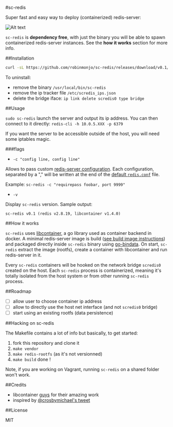 #sc-redis

Super fast and easy way to deploy (containerized) redis-server:

![Alt text](https://dl.dropboxusercontent.com/u/6543817/sc-redis-readme/sc-redis.png)

`sc-redis` is **dependency free**, with just the binary you will be able to spawn containerized redis-server instances.
See the **how it works** section for more info.

##Installation

````bash
curl -sL https://github.com/robinmonjo/sc-redis/releases/download/v0.1/sc-redis-v0.1_x86_64.tgz | tar -C /usr/local/bin -zxf -
````

To uninstall:
* remove the binary `/usr/local/bin/sc-redis`
* remove the ip tracker file `/etc/scredis_ips.json`
* delete the bridge iface: `ip link delete scredis0 type bridge`


##Usage

`sudo sc-redis` launch the server and output its ip address. You can then connect to it directly:
`redis-cli -h 10.0.5.XXX -p 6379`

If you want the server to be accessible outside of the host, you will need some iptables magic.

###flags

- `-c "config line, config line"`

Allows to pass custom [redis-server configuration](http://redis.io/topics/config). Each configuration, separated by a ","
will be written at the end of the [default `redis.conf`](https://raw.githubusercontent.com/antirez/redis/2.8/redis.conf) file.

Example: `sc-redis -c "requirepass foobar, port 9999"`

- `-v`

Display `sc-redis` version. Sample output:

`sc-redis v0.1 (redis v2.8.19, libcontainer v1.4.0)`

##How it works

`sc-redis` uses [libcontainer](https://github.com/docker/libcontainer), a go library used as container backend in docker.
A minimal redis-server image is build ([see build image instructions](https://github.com/robinmonjo/sc-redis/blob/master/BUILD_IMAGE.md))
and packaged directly inside `sc-redis` binary using [go-bindata](https://github.com/jteeuwen/go-bindata).
On start, `sc-redis` extract the image (rootfs), create a container with libcontainer and run
redis-server in it.

Every `sc-redis` containers will be hooked on the network bridge `scredis0` created on
the host. Each `sc-redis` process is containerized, meaning it's totally isolated from the host
system or from other running `sc-redis` process.

##Roadmap

- [ ] allow user to choose container ip address
- [ ] allow to directly use the host net interface (and not `scredis0` bridge)
- [ ] start using an existing rootfs (data persistence)

##Hacking on sc-redis

The Makefile contains a lot of info but basically, to get started:

1. fork this repository and clone it
2. `make vendor`
3. `make redis-rootfs` (as it's not versionned)
4. `make build` done !

Note, if you are working on Vagrant, running `sc-redis` on a shared folder won't work.

##Credits

* libcontainer [guys](https://github.com/docker/libcontainer/blob/master/MAINTAINERS) for their amazing work
* inspired by [@crosbymichael's tweet](https://twitter.com/crosbymichael/status/543235554263830528)

##License

MIT
